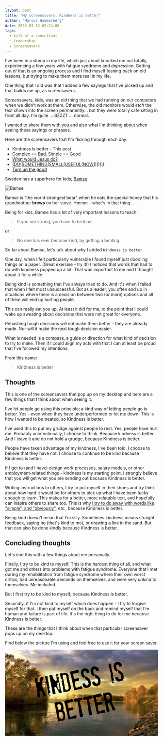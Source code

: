 ```yaml
---
layout: post
title: "My screensavers: Kindness is better"
author: "Marcus Hammarberg"
date: 2023-03-12 08:24:06
tags:
  - Life of a consultant
  - Leadership
  - Screensavers
---
```


I've been in a slump in my life, which just about knocked me out totally, experiencing a few years with fatigue syndrome and depression. Getting out of that is an ongoing process and I find myself leaning back on old lessons, but trying to make them more real in my life.

One thing that I did was that I added a few sayings that I've picked up and that builds me up, as screensavers.

Screensavers, kids, was an old thing that we had running on our computers when we didn't work at them. Otherwise, the old monitors would _etch_ the text shown into the screen permanently... but they were totally safe sitting in front all day. I'm quite ... BZZZT ... normal.

I wanted to share them with you and also what I'm thinking about when seeing these sayings or phrases.

Here are the screensavers that I'm flicking through each day.

- Kindness is better - This post
- [Complex == Bad. Simple == Good](https://www.marcusoft.net/2023/03/my-screensavers-simple-good-complex-bad.html)
- [What would Jesus do?](https://www.marcusoft.net/2023/03/my-screensavers-what-would-jesus-do.html)
- [(DO(SOMETHING(SMALL(USEFUL(NOW())))))](https://www.marcusoft.net/2023/03/screensavers-do-something-small-useful-now.html)
- [Turn up the good](https://www.marcusoft.net/2023/03/my-screensavers-turn-up-the-good.html)

<!-- excerpt-end -->

Sweden has a superhero for kids; [Bamse](https://www.bamse.se/)

![Bamse](https://www.bamse.se/wp-content/uploads/logo.png)

Bamse is "the world strongest bear" when he eats the special honey that his grandmother **brews** on her stove. Hmmm - what's in that thing...

Being for kids, Bamse has a lot of very important lessons to teach:

> If you are strong, you have to be kind

or

> No one has ever become kind, by getting a beating

So far about Bamse, let's talk about why I added `Kindness is better`.

One day, when I felt particularly vulnerable I found myself just doodling things on a paper. (Great exercise - try it!) I noticed that words that had to do with kindness popped up a lot. That was important to me and I thought about it for a while.

Being kind is something that I've always tried to do. And it's when I failed that when I felt most unsuccessful. But as a leader, you often end up in situations where there is a decision between two (or more) options and all of them will end up hurting people.

This can really eat you up. At least it did for me, to the point that I could wake up sweating about decisions that were not great for everyone.

Rehashing tough decisions will not make them better - they are already made. Nor will it make the next tough decision easier.

What is needed is a compass, a guide or direction for what kind of decision to try to make. Then if I could align my acts with that I can at least be proud that I've followed my intentions.

From this came:

> Kindness is better

## Thoughts

This is one of the screensavers that pop up on my desktop and here are a few things that I think about when seeing it.

I've let people go using this principle; a kind way of letting people go is better. Yes - even when they have underperformed or let me down. This is how I wanted to be treated, so Kindness is better.

I've used this to put my grudge against people to rest. Yes, people have hurt me. Probably unintentionally, I choose to think. Because kindness is better. And I leave it and do not hold a grudge, because Kindness is better.

People have taken advantage of my kindness, I've been told. I choose to believe that they have not. I choose to continue to be kind because Kindness is better.

If I get to (and I have) design work processes, salary models, or other employment-related things - kindness is my starting point. I strongly believe that you will get what you are sending out because Kindness is better.

Writing instructions to others, I try to put myself in their shoes and try think about how hard it would be for others to pick up what I have been lucky enough to learn. This makes for a better, more relatable text, and hopefully can inspire others to share too. This is why [I try to do away with words like "simple", and "obviously"](https://www.linkedin.com/feed/update/urn:li:activity:7039509102544232448/), etc., because Kindness is better.

Being kind doesn't mean that I'm silly. Sometimes kindness means straight feedback, saying no (that's kind to me), or drawing a line in the sand. But that can also be done kindly because Kindness is better.

## Concluding thoughts

Let's end this with a few things about me personally.

Finally, I try to be kind to myself. This is the hardest thing of all, and what got me and others into problems with fatigue syndrome. Everyone that I met during my rehabilitation from fatigue syndrome where their own worst critics, had unreasonable demands on themselves, and were very _unkind_ to themselves. Me included.

But I first try to be kind to myself, because Kindness is better.

Secondly, if I'm not kind to myself which does happen - I try to forgive myself for that. I then pat myself on the back and remind myself that I'm human and failure is part of life. It's the right thing to do for me because Kindness is better.

These are the things that I think about when that particular screensaver pops up on my desktop.

Find below the picture I'm using and feel free to use it for your screen saver.

![Kindness is better](/img/backgrounds.002.png)
